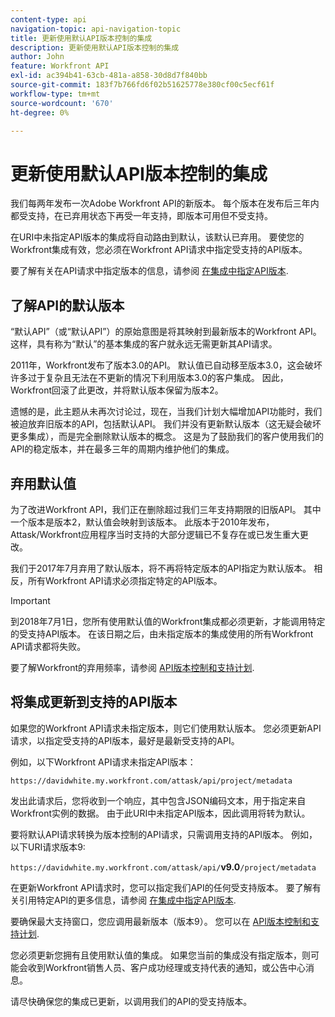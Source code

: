 ```yaml
---
content-type: api
navigation-topic: api-navigation-topic
title: 更新使用默认API版本控制的集成
description: 更新使用默认API版本控制的集成
author: John
feature: Workfront API
exl-id: ac394b41-63cb-481a-a858-30d8d7f840bb
source-git-commit: 183f7b766fd6f02b51625778e380cf00c5ecf61f
workflow-type: tm+mt
source-wordcount: '670'
ht-degree: 0%

---
```


# 更新使用默认API版本控制的集成

我们每两年发布一次Adobe Workfront API的新版本。 每个版本在发布后三年内都受支持，在已弃用状态下再受一年支持，即版本可用但不受支持。

在URI中未指定API版本的集成将自动路由到默认，该默认已弃用。 要使您的Workfront集成有效，您必须在Workfront API请求中指定受支持的API版本。

要了解有关在API请求中指定版本的信息，请参阅 [在集成中指定API版本](../../wf-api/api/specify-api-version-integrations.md).

## 了解API的默认版本

“默认API”（或“默认API”）的原始意图是将其映射到最新版本的Workfront API。 这样，具有称为“默认”的基本集成的客户就永远无需更新其API请求。

2011年，Workfront发布了版本3.0的API。 默认值已自动移至版本3.0，这会破坏许多过于复杂且无法在不更新的情况下利用版本3.0的客户集成。 因此，Workfront回滚了此更改，并将默认版本保留为版本2。

遗憾的是，此主题从未再次讨论过，现在，当我们计划大幅增加API功能时，我们被迫放弃旧版本的API，包括默认API。 我们并没有更新默认版本（这无疑会破坏更多集成），而是完全删除默认版本的概念。 这是为了鼓励我们的客户使用我们的API的稳定版本，并在最多三年的周期内维护他们的集成。

## 弃用默认值

为了改进Workfront API，我们正在删除超过我们三年支持期限的旧版API。 其中一个版本是版本2，默认值会映射到该版本。 此版本于2010年发布，Attask/Workfront应用程序当时支持的大部分逻辑已不复存在或已发生重大更改。

我们于2017年7月弃用了默认版本，将不再将特定版本的API指定为默认版本。 相反，所有Workfront API请求必须指定特定的API版本。

>[!IMPORTANT]
>
> 到2018年7月1日，您所有使用默认值的Workfront集成都必须更新，才能调用特定的受支持API版本。 在该日期之后，由未指定版本的集成使用的所有Workfront API请求都将失败。

要了解Workfront的弃用频率，请参阅 [API版本控制和支持计划](../../wf-api/api/api-version-support-schedule.md).

## 将集成更新到支持的API版本

如果您的Workfront API请求未指定版本，则它们使用默认版本。 您必须更新API请求，以指定受支持的API版本，最好是最新受支持的API。

例如，以下Workfront API请求未指定API版本：

`https://davidwhite.my.workfront.com/attask/api/project/metadata`

发出此请求后，您将收到一个响应，其中包含JSON编码文本，用于指定来自Workfront实例的数据。 由于此URI中未指定API版本，因此调用将转为默认。

要将默认API请求转换为版本控制的API请求，只需调用支持的API版本。 例如，以下URI请求版本9:

`https://davidwhite.my.workfront.com/attask/api/`**v9.0**`/project/metadata`

在更新Workfront API请求时，您可以指定我们API的任何受支持版本。 要了解有关引用特定API的更多信息，请参阅 [在集成中指定API版本](../../wf-api/api/specify-api-version-integrations.md).

要确保最大支持窗口，您应调用最新版本（版本9）。 您可以在 [API版本控制和支持计划](../../wf-api/api/api-version-support-schedule.md).

您必须更新您拥有且使用默认值的集成。 如果您当前的集成没有指定版本，则可能会收到Workfront销售人员、客户成功经理或支持代表的通知，或公告中心消息。

请尽快确保您的集成已更新，以调用我们的API的受支持版本。
